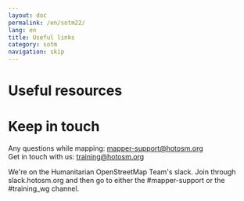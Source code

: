```yaml
---
layout: doc
permalink: /en/sotm22/
lang: en
title: Useful links
category: sotm
navigation: skip
---
```


Useful resources
============



Keep in touch
=============

Any questions while mapping: mapper-support@hotosm.org <br/>
Get in touch with us: training@hotosm.org

We're on the Humanitarian OpenStreetMap Team's slack. Join through slack.hotosm.org and then go to either the #mapper-support or the #training_wg channel.
